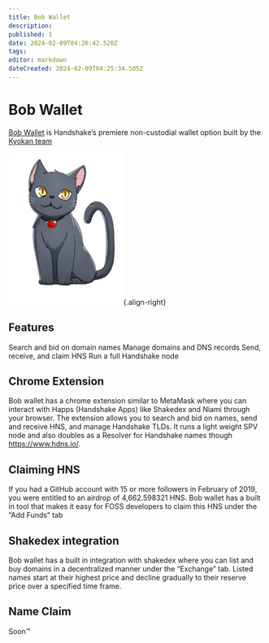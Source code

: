 ```yaml
---
title: Bob Wallet
description: 
published: 1
date: 2024-02-09T04:26:42.520Z
tags: 
editor: markdown
dateCreated: 2024-02-09T04:25:34.505Z
---
```


# Bob Wallet

[Bob Wallet](https://bobwallet.io) is Handshake’s premiere non-custodial wallet option built by the [Kyokan team](https://www.kyokan.io/)

![bob_wallet.png](/bob_wallet.png){.align-right}

## Features
Search and bid on domain names
Manage domains and DNS records
Send, receive, and claim HNS
Run a full Handshake node

## Chrome Extension
Bob wallet has a chrome extension similar to MetaMask where you can interact with Happs (Handshake Apps) like Shakedex and Niami through your browser. The extension allows you to search and bid on names, send and receive HNS, and manage Handshake TLDs. It runs a light weight SPV node and also doubles as a Resolver for Handshake names though https://www.hdns.io/.

## Claiming HNS
If you had a GitHub account with 15 or more followers in February of 2019, you were entitled to an airdrop of 4,662.598321 HNS. Bob wallet has a built in tool that makes it easy for FOSS developers to claim this HNS under the “Add Funds” tab

## Shakedex integration
Bob wallet has a built in integration with shakedex where you can list and buy domains in a decentralized manner under the “Exchange” tab. Listed names start at their highest price and decline gradually to their reserve price over a specified time frame.

## Name Claim
Soon™